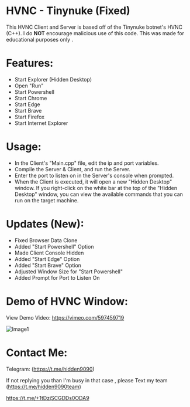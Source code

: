 # HVNC - Tinynuke   (Fixed)       
This HVNC Client and Server is based off of the Tinynuke botnet's HVNC (C++). 
I do **NOT** encourage malicious use of this code. This was made for educational purposes only .                        
         
               
# Features:      
- Start Explorer (Hidden Desktop) 
- Open "Run"
- Start Powershell
- Start Chrome 
- Start Edge
- Start Brave
- Start Firefox   
- Start Internet Explorer

# Usage:
- In the Client's "Main.cpp" file, edit the ip and port variables.
- Compile the Server & Client, and run the Server. 
- Enter the port to listen on in the Server's console when prompted.
- When the Client is executed, it will open a new "Hidden Desktop" window. If you right-click on the white bar at the top of the "Hidden Desktop" window, you can view the available commands that you can run on the target machine.

# Updates (New): 

- Fixed Browser Data Clone
- Added "Start Powershell" Option
- Made Client Console Hidden
- Added "Start Edge" Option
- Added "Start Brave" Option
- Adjusted Window Size for "Start Powershell"
- Added Prompt for Port to Listen On

# Demo of HVNC Window:
View Demo Video: https://vimeo.com/597459719

![Image1](https://i.ibb.co/JxMn3j4/image.png)

# Contact Me:     
  
Telegram: (https://t.me/hidden9090)

If not replying you than  I'm busy in that case , please 
Text my team 
(https://t.me/hidden9090team)



https://t.me/+1tDzjSCGDDs0ODA9
